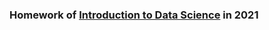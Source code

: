 ### Homework of [Introduction to Data Science](https://class-qry.acad.ncku.edu.tw/syllabus/online_display.php?syear=0110&sem=1&co_no=H212200&class_code=) in 2021

